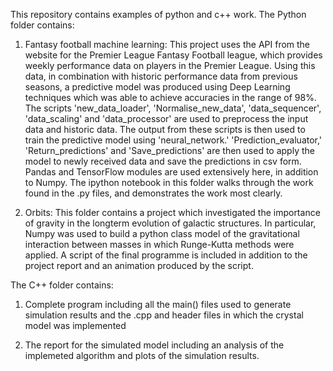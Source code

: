 This repository contains examples of python and c++ work. The Python folder contains:

1) Fantasy football machine learning: 
This project uses the API from the website for the Premier League Fantasy Football league, which
provides weekly performance data on players in the Premier League. Using this data, in 
combination with historic performance data from previous seasons, a predictive model was produced
using Deep Learning techniques which was able to achieve accuracies in the range of 98%. The 
scripts 'new_data_loader', 'Normalise_new_data', 'data_sequencer', 'data_scaling' and 
'data_processor' are used to preprocess the input data and historic data. The output from these
 scripts is then used to train the predictive model using 'neural_network.' 'Prediction_evaluator,'
'Return_predictions' and 'Save_predictions' are then used to apply the model to newly received data
and save the predictions in csv form. Pandas and TensorFlow modules are used extensively here, in 
addition to Numpy. The ipython notebook in this folder walks through the work found in the .py files, and demonstrates the work
most clearly.


2) Orbits:
This folder contains a project which investigated the importance of gravity in the longterm evolution
of galactic structures. In particular, Numpy was used to build a python class model of the gravitational
interaction between masses in which Runge-Kutta methods were applied. A script of the final programme is
included in addition to the project report and an animation produced by the script.


The C++ folder contains:
1) Complete program including all the main() files used to generate simulation results and the .cpp and header files
 in which the crystal model was implemented
 
 2) The report for the simulated model including an analysis of the implemeted algorithm and plots of the 
 simulation results.
